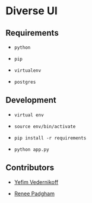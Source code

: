 # Diverse UI

## Requirements

* `python`

* `pip`

* `virtualenv`

* `postgres`

## Development

* `virtual env`

* `source env/bin/activate`

* `pip install -r requirements`

* `python app.py`

## Contributors

* [Yefim Vedernikoff](https://twitter.com/yefim)

* [Renee Padgham](https://medium.com/@reneepadgham)
